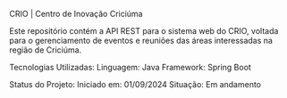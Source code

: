 CRIO | Centro de Inovação Criciúma

Este repositório contém a API REST para o sistema web do CRIO, 
voltada para o gerenciamento de eventos e reuniões das áreas 
interessadas na região de Criciúma.

Tecnologias Utilizadas:
  Linguagem: Java
  Framework: Spring Boot

Status do Projeto:
  Iniciado em: 01/09/2024
  Situação: Em andamento
